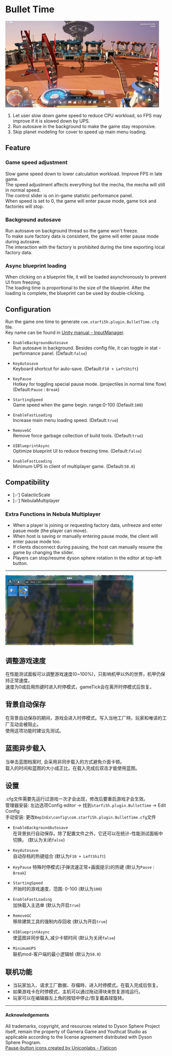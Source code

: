 # Bullet Time

![Pause Mode](https://raw.githubusercontent.com/starfi5h/DSP_Mod/dev/BulletTime/img/demo1.gif)  

1. Let user slow down game speed to reduce CPU workload, so FPS may improve if it is slowed down by UPS.  
2. Run autosave in the background to make the game stay responsive.  
3. Skip planet modeling for cover to speed up main menu loading.   

## Feature

### Game speed adjustment  
Slow game speed down to lower calculation workload. Improve FPS in late game.  
The speed adjustment affects everything but the mecha, the mecha will still in normal speed.  
The control slider is on in-game statistic performance panel.  
When speed is set to 0, the game will enter pause mode, game tick and factories will stop.  
  
### Background autosave  
Run autosave on background thread so the game won't freeze.  
To make sure factory data is consistent, the game will enter pause mode during autosave.  
The interaction with the factory is prohibited during the time exporting local factory data.  

### Async blueprint loading
When clicking on a blueprint file, it will be loaded asynchronously to prevent UI from freezing.   
The loading time is proportional to the size of the blueprint. After the loading is complete, the blueprint can be used by double-clicking.  

## Configuration

Run the game one time to generate `com.starfi5h.plugin.BulletTime.cfg` file.  
Key name can be found in [Unity manual - InputManager](https://docs.unity3d.com/Manual/class-InputManager.html).   

- `EnableBackgroundAutosave`  
Run autosave in background. Besides config file, it can toggle in stat - performance panel. (Default:`false`)  

- `KeyAutosave`  
Keyboard shortcut for auto-save. (Default:`F10 + LeftShift`)  

- `KeyPause`  
Hotkey for toggling special pause mode. (projectiles in normal time flow) (Default:`Pause｜Break`)  

- `StartingSpeed`  
Game speed when the game begin. range:0-100  (Default:`100`)  

- `EnableFastLoading`  
Increase main menu loading speed. (Default:`true`)  

- `RemoveGC`  
Remove force garbage collection of build tools. (Default:`true`)  

- `UIBlueprintAsync`  
Optimize blueprint UI to reduce freezing time. (Default:`false`)  

- `EnableFastLoading`  
Minimum UPS in client of multiplayer game. (Default:`50.0`)  


## Compatibility

- [✅] GalacticScale  
- [✅] NebulaMultiplayer  

### Extra Functions in Nebula Multiplayer  

- When a player is joining or requesting factory data, unfreeze and enter pasue mode (the player can move).  
- When host is saving or manually entering pause mode, the client will enter pause mode too.  
- If clients disconnect during pausing, the host can manually resume the game by changing the slider.  
- Players can stop/resume dyson sphere rotation in the editor at top-left button.  


----

![UIBlueprintAsync](https://raw.githubusercontent.com/starfi5h/DSP_Mod/dev/BulletTime/img/demo2.gif)  

## 调整游戏速度

在性能测试面板可以调整游戏速度(0~100%)，只影响机甲以外的世界，机甲仍保持正常速度。  
速度为0或启用热键时进入时停模式，gameTick会在离开时停模式后恢复。  

## 背景自动保存

在背景自动保存的期间，游戏会进入时停模式。写入当地工厂時，玩家和唯读的工厂互动会被阻止。  
使用这项功能时建议先测试。

## 蓝图异步载入

当单击蓝图档案时, 会采用非同步载入的方式避免介面卡顿。  
载入的时间和蓝图的大小成正比。在载入完成后双击才能使用蓝图。  

## 设置   
.cfg文件需要先运行过游戏一次才会出现，修改后要重启游戏才会生效。  
管理器安装: 左边选项Config editor -> 找到`starfi5h.plugin.BulletTime` -> Edit Config  
手动安装: 更改`BepInEx\config\com.starfi5h.plugin.BulletTime.cfg`文件  

- `EnableBackgroundAutosave`  
在背景执行自动保存。除了配置文件之外，它还可以在统计-性能测试面板中切换。 (默认为关闭`false`)  

- `KeyAutosave`  
自动存档的热键组合 (默认为`F10 + LeftShift`)  

- `KeyPause`
特殊时停模式(子弹流速正常+画面提示)的热键 (默认为`Pause｜Break`)  
  
- `StartingSpeed`   
开始时的游戏速度，范围: 0-100 (默认为`100`)  

- `EnableFastLoading`  
加快载入主选单 (默认为开启`true`)  

- `RemoveGC`  
移除建筑工具的强制内存回收 (默认为开启`true`)  

- `UIBlueprintAsync`  
使蓝图非同步载入,减少卡顿时间 (默认为关闭`false`)  

- `MinimumUPS`  
联机mod-客户端的最小逻辑帧 (默认为`50.0`)  


## 联机功能  

- 当玩家加入、请求工厂数据、存檔時，进入时停模式。在载入完成后恢复。  
- 如果游戏卡在时停模式，主机可以通过拖动滑块来恢复游戏运行。 
- 玩家可以在编辑器左上角的按钮中停止/恢复戴森球旋转。  

----

#### Acknowledgements
All trademarks, copyright, and resources related to Dyson Sphere Project itself, remain the property of Gamera Game and Youthcat Studio as applicable according to the license agreement distributed with Dyson Sphere Program.  
<a href="https://www.flaticon.com/free-icons/pause-button" title="pause-button icons">Pause-button icons created by Uniconlabs - Flaticon</a>